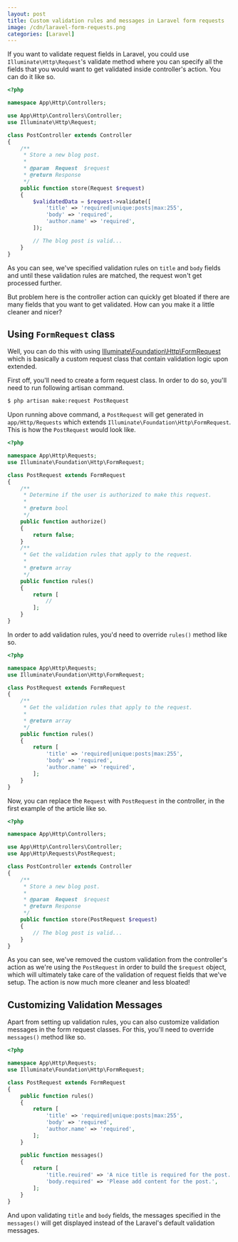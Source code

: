 ```yaml
---
layout: post
title: Custom validation rules and messages in Laravel form requests
image: /cdn/laravel-form-requests.png
categories: [Laravel]
---
```


If you want to validate request fields in Laravel, you could use `Illuminate\Http\Request`'s validate method where you can specify all the fields that you would want to get validated inside controller's action. You can do it like so.

```php
<?php

namespace App\Http\Controllers;

use App\Http\Controllers\Controller;
use Illuminate\Http\Request;

class PostController extends Controller
{
    /**
     * Store a new blog post.
     *
     * @param  Request  $request
     * @return Response
     */
    public function store(Request $request)
    {
        $validatedData = $request->validate([
            'title' => 'required|unique:posts|max:255',
            'body' => 'required',
            'author.name' => 'required',
        ]);

        // The blog post is valid...
    }
}
```

As you can see, we've specified validation rules on `title` and `body` fields and until these validation rules are matched, the request won't get processed further. 

But problem here is the controller action can quickly get bloated if there are many fields that you want to get validated. How can you make it a little cleaner and nicer?

## Using `FormRequest` class

Well, you can do this with using [Illuminate\Foundation\Http\FormRequest](https://laravel.com/api/5.5/Illuminate/Foundation/Http/FormRequest.html) which is basically a custom request class that contain validation logic upon extended.

First off, you'll need to create a form request class. In order to do so, you'll need to run following artisan command.

```bash
$ php artisan make:request PostRequest
```

Upon running above command, a `PostRequest` will get generated in `app/Http/Requests` which extends `Illuminate\Foundation\Http\FormRequest`. This is how the `PostRequest` would look like.

```php
<?php

namespace App\Http\Requests;
use Illuminate\Foundation\Http\FormRequest;

class PostRequest extends FormRequest
{
    /**
     * Determine if the user is authorized to make this request.
     *
     * @return bool
     */
    public function authorize()
    {
        return false;
    }
    /**
     * Get the validation rules that apply to the request.
     *
     * @return array
     */
    public function rules()
    {
        return [
            //
        ];
    }
}
```

In order to add validation rules, you'd need to override `rules()` method like so.

```php
<?php

namespace App\Http\Requests;
use Illuminate\Foundation\Http\FormRequest;

class PostRequest extends FormRequest
{
    /**
     * Get the validation rules that apply to the request.
     *
     * @return array
     */
    public function rules()
    {
        return [
            'title' => 'required|unique:posts|max:255',
            'body' => 'required',
            'author.name' => 'required',
        ];
    }
}
```

Now, you can replace the `Request` with `PostRequest` in the controller, in the first example of the article like so.

```php
<?php

namespace App\Http\Controllers;

use App\Http\Controllers\Controller;
use App\Http\Requests\PostRequest;

class PostController extends Controller
{
    /**
     * Store a new blog post.
     *
     * @param  Request  $request
     * @return Response
     */
    public function store(PostRequest $request)
    {
        // The blog post is valid...
    }
}
```

As you can see, we've removed the custom validation from the controller's action as we're using the `PostRequest` in order to build the `$request` object, which will ultimately take care of the validation of request fields that we've setup. The action is now much more cleaner and less bloated!

## Customizing Validation Messages

Apart from setting up validation rules, you can also customize validation messages in the form request classes. For this, you'll need to override `messages()` method like so.

```php
<?php

namespace App\Http\Requests;
use Illuminate\Foundation\Http\FormRequest;

class PostRequest extends FormRequest
{
    public function rules()
    {
        return [
            'title' => 'required|unique:posts|max:255',
            'body' => 'required',
            'author.name' => 'required',
        ];
    }

    public function messages()
    {
        return [
            'title.reuired' => 'A nice title is required for the post.',
            'body.required' => 'Please add content for the post.',
        ];
    }
}
```

And upon validating `title` and `body` fields, the messages specified in the `messages()` will get displayed instead of the Laravel's default validation messages.
